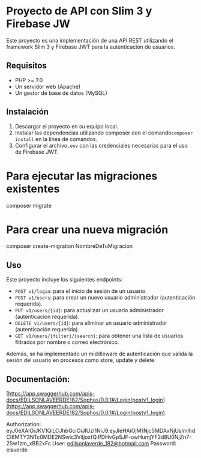 # Proyecto de API con Slim 3 y Firebase JW

Este proyecto es una implementación de una API REST utilizando el framework Slim 3 y Firebase JWT para la autenticación de usuarios.

## Requisitos

* PHP >= 7.0
* Un servidor web (Apache)
* Un gestor de base de datos (MySQL)

## Instalación

1. Descargar el proyecto en su equipo local.
2. Instalar las dependencias utilizando composer con el comando`composer install` en la línea de comandos.
3. Configurar el archivo`.env` con las credenciales necesarias para el uso de Firebase JWT.

# Para ejecutar las migraciones existentes

composer migrate

# Para crear una nueva migración

composer create-migration NombreDeTuMigracion

## Uso

Este proyecto incluye los siguientes endpoints:

* `POST v1/login`: para el inicio de sesión de un usuario.
* `POST v1/users`: para crear un nuevo usuario administrador (autenticación requerida).
* `PUT v1/users/{id}`: para actualizar un usuario administrador (autenticación requerida).
* `DELETE v1/users/{id}`: para eliminar un usuario administrador (autenticación requerida).
* `GET v1/users/{filter}/{search}`: para obtener una lista de usuarios filtrados por nombre o correo electrónico.

Además, se ha implementado un middleware de autenticación que valida la sesión del usuario en procesos como store, update y delete.

## Documentación:

[https://app.swaggerhub.com/apis-docs/EDILSONLAVEERDE182/Sophos/0.0.1#/Login/postv1_login](https://app.swaggerhub.com/apis-docs/EDILSONLAVEERDE182/Sophos/0.0.1#/Login/postv1_login)


Authorization: eyJ0eXAiOiJKV1QiLCJhbGciOiJIUzI1NiJ9.eyJleHAiOjM1Njc5MDAxNjUsImlhdCI6MTY3NTc0MDE2NSwic3ViIjoxfQ.PDHvGp5JF-owHumjYF2d8U0NjZn7-2Sw1zm_xBB2xFc
User: edilsonlaverde_182@hotmail.com
Password: elaverde